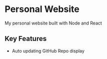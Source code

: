 # Personal Website

My personal website built with Node and React

## Key Features
* Auto updating GitHub Repo display
